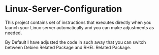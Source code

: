 # Linux-Server-Configuration
This project contains set of instructions that executes directly when you launch your Linux server automatically and you can make adjustments as needed. 

By Default I have adjusted the code in such away that you can switch between Debien Related Package and RHEL Related Package.

